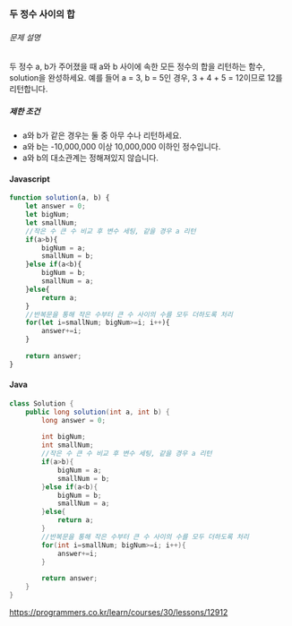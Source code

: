 ### 두 정수 사이의 합

###### 문제 설명

두 정수 a, b가 주어졌을 때 a와 b 사이에 속한 모든 정수의 합을 리턴하는 함수, solution을 완성하세요.
예를 들어 a = 3, b = 5인 경우, 3 + 4 + 5 = 12이므로 12를 리턴합니다.

##### 제한 조건

- a와 b가 같은 경우는 둘 중 아무 수나 리턴하세요.
- a와 b는 -10,000,000 이상 10,000,000 이하인 정수입니다.
- a와 b의 대소관계는 정해져있지 않습니다.



#### Javascript

~~~js
function solution(a, b) {
    let answer = 0;
    let bigNum;
    let smallNum;
    //작은 수 큰 수 비교 후 변수 세팅, 같을 경우 a 리턴
    if(a>b){
        bigNum = a;
        smallNum = b;
    }else if(a<b){
        bigNum = b;
        smallNum = a;
    }else{
        return a;
    }
    //반복문을 통해 작은 수부터 큰 수 사이의 수를 모두 더하도록 처리
    for(let i=smallNum; bigNum>=i; i++){
        answer+=i;
    }
    
    return answer;
}
~~~



#### Java

~~~java
class Solution {
    public long solution(int a, int b) {
        long answer = 0;
        
        int bigNum;
        int smallNum;
        //작은 수 큰 수 비교 후 변수 세팅, 같을 경우 a 리턴
        if(a>b){
            bigNum = a;
            smallNum = b;
        }else if(a<b){
            bigNum = b;
            smallNum = a;
        }else{
            return a;
        }
        //반복문을 통해 작은 수부터 큰 수 사이의 수를 모두 더하도록 처리
        for(int i=smallNum; bigNum>=i; i++){
            answer+=i;
        }
  
        return answer;
    }
}
~~~



https://programmers.co.kr/learn/courses/30/lessons/12912